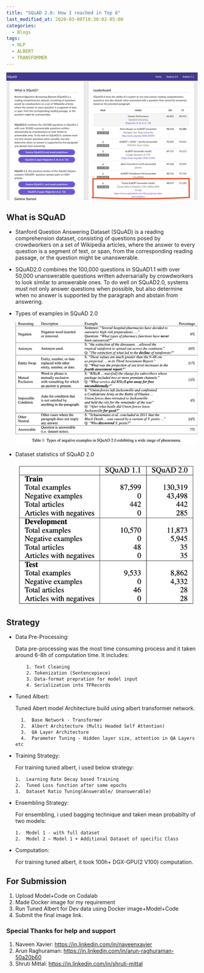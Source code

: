 ```yaml
---
title: "SQuAD 2.0: How I reached in Top 6"
last_modified_at: 2020-03-08T10:30:02-05:00
categories:
  - Blogs
tags:
  - NLP
  - ALBERT
  - TRANSFORMER
---
```


![Cover Page](/assets/images/SQuAD_Result.png)

## What is SQuAD

* Stanford Question Answering Dataset (SQuAD) is a reading comprehension dataset, consisting of questions posed by crowdworkers on a set of Wikipedia articles, where the answer to every question is a segment of text, or span, from the corresponding reading passage, or the question might be unanswerable.

* SQuAD2.0 combines the 100,000 questions in SQuAD1.1 with over 50,000 unanswerable questions written adversarially by crowdworkers to look similar to answerable ones. To do well on SQuAD2.0, systems must not only answer questions when possible, but also determine when no answer is supported by the paragraph and abstain from answering.

*   Types of examples in SQuAD 2.0

    ![Cover Page](/assets/images/question_type.png)

*   Dataset statistics of SQuAD 2.0

    ![Cover Page](/assets/images/datasets.png)


## Strategy

*   Data Pre-Processing:

    Data pre-processing was the most time consuming process and it taken around 6-8h of computation time. It includes:

            1. Text Cleaning
            2. Tokenization (Sentencepiece)
            3. Data-format prepration for model input
            4. Serialization into TFRecords

* Tuned Albert:

    Tuned Abert model Architecture build using albert transformer network. 

        1.  Base Network - Transformer
        2.  Albert Architecture (Multi Headed Self Attention)
        3.  QA Layer Architecture
        4.  Parameter Tuning - Hidden layer size, attention in QA Layers etc

*   Training Strategy:

    For training tuned albert, i used below strategy:

        1.  Learning Rate Decay based Training
        2.  Tuned Loss function after some epochs
        3.  Dataset Ratio Tuning(Answerable/ Unanswerable)

*   Ensembling Strategy:

    For ensembling, i used bagging technique and taken mean probabilty of two models:

        1.  Model 1 - with full dataset
        2.  Model 2 – Model 1 + Additional Dataset of specific Class

*   Computation:

    For training tuned albert, it took 100h+ DGX-GPU(2 V100) computation.


## For Submission

1.  Upload Model+Code on Codalab
2.  Made Docker image for my requirement
3.  Run Tuned Albert for Dev data using Docker image+Model+Code
4.  Submit the final image link.


### Special Thanks for help and support

1.  Naveen Xavier:  https://in.linkedin.com/in/naveenxavier
2.  Arun Raghuraman:    https://in.linkedin.com/in/arun-raghuraman-50a20b60
3.  Shruti Mittal:  https://in.linkedin.com/in/shruti-mittal
    


